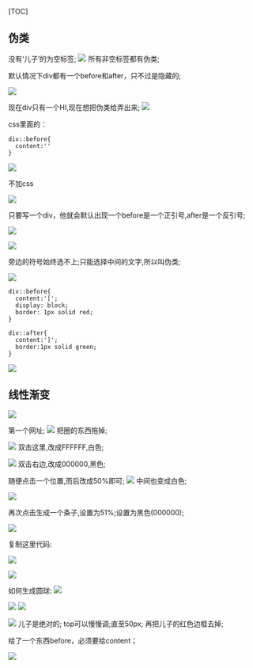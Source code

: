 [TOC]


## 伪类
没有‘儿子’的为空标签;
![](12.1太极与伪元素_files/c45eb7d5-a54c-4f0d-be4d-88ed418592ce.jpg)
所有非空标签都有伪类;

默认情况下div都有一个before和after，只不过是隐藏的;

![](12.1太极与伪元素_files/785ddfd6-a6f2-4a68-8342-3d32cb1cd818.jpg)

现在div只有一个HI,现在想把伪类给弄出来;
![](12.1太极与伪元素_files/3cafbc02-8294-48d5-bdc0-ca3a65028808.jpg)

css里面的：
```
div::before{
  content:''
}
```
![](12.1太极与伪元素_files/0e596cd6-b3ea-4c03-92df-c364813ddc02.png)

不加css

![](12.1太极与伪元素_files/ca64f158-94de-4287-90d2-c61c0cbd49c4.png)

只要写一个div，他就会默认出现一个before是一个正引号,after是一个反引号;

![](12.1太极与伪元素_files/47fb4c05-657c-4ada-a624-d1aca507bcd6.jpg)

![](12.1太极与伪元素_files/54339c3e-6880-4263-a0f3-a00de6e63d2a.png)


旁边的符号始终选不上;只能选择中间的文字,所以叫伪类;

![](12.1太极与伪元素_files/0d180770-3f29-42f0-8b14-5574344b8e7b.png)
```
div::before{
  content:'[';
  display: block;
  border: 1px solid red;
}

div::after{
  content:']';
  border:1px solid green;
}
```
![](12.1太极与伪元素_files/bd11485e-352d-4f75-96f4-c6cea3b23794.png)


## 线性渐变

![](12.1太极与伪元素_files/99b0b737-42c8-4b37-9db0-c9257ab78ca5.png)

第一个网址;
![](12.1太极与伪元素_files/78f6e6e7-dcd6-46cc-9014-fd1778c95427.jpg)
把圈的东西拖掉;


![](12.1太极与伪元素_files/bb1fb68a-9ea4-4e51-bd89-074ceb35b582.jpg)
双击这里,改成FFFFFF,白色;

![](12.1太极与伪元素_files/02c5fa51-543c-4a55-a100-82036fc81aa6.jpg)
双击右边,改成000000,黑色;

随便点击一个位置,而后改成50%即可;
![](12.1太极与伪元素_files/869612fe-e476-45ab-b6f5-62f3d83311b7.png)
中间也变成白色;

![](12.1太极与伪元素_files/05b44acd-ba19-432f-897b-0acb5d0de273.jpg)

再次点击生成一个条子,设置为51%;设置为黑色(000000);

![](12.1太极与伪元素_files/3b78b689-5f14-444f-b5aa-da631eb4b9e3.jpg)


复制这里代码:

![](12.1太极与伪元素_files/08cbebb3-46f2-428d-8010-b037502cb0d3.png)

![](12.1太极与伪元素_files/03b6c871-cf16-4548-9807-8b470ff782c6.png)

如何生成圆球:
![](12.1太极与伪元素_files/b0040343-1eb2-4322-b848-4b7142e8c73e.png)

![](12.1太极与伪元素_files/6863b9d5-7e7b-4458-9b2e-6d0ab2d4d689.png)
![](12.1太极与伪元素_files/1378ac57-be00-4960-b54a-e3370c153cc2.png)


![](12.1太极与伪元素_files/702a34cb-f781-4b1b-9df3-b072b557157f.jpg)
儿子是绝对的;
top可以慢慢调;直至50px;
再把儿子的红色边框去掉;



给了一个东西before，必须要给content；

![](12.1太极与伪元素_files/1dd25a3a-0ea4-47a7-bb04-88d515810a20.jpg)
